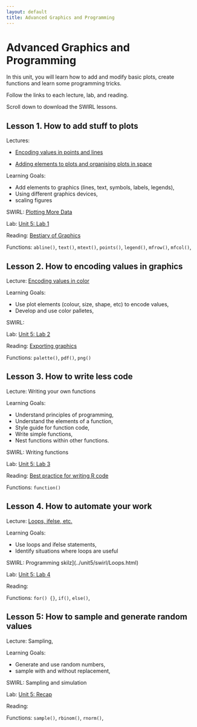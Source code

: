 ```yaml
---
layout: default
title: Advanced Graphics and Programming
---
```


# Advanced Graphics and Programming

In this unit, you will learn how to add and modify basic plots, create functions and learn some programming tricks.

Follow the links to each lecture, lab, and reading.

Scroll down to download the SWIRL lessons.


## Lesson 1. How to add stuff to plots

Lectures: 

 - [Encoding values in points and lines](../unit5/encoding-values.html)

 - [Adding elements to plots and organising plots in space](../unit5/adding-to-plots.html)

Learning Goals:
 - Add elements to graphics (lines, text, symbols, labels, legends),
 - Using different graphics devices,
 - scaling figures

SWIRL: [Plotting More Data](../unit5/swirl/Plotting_More_Data.html)

Lab: [Unit 5: Lab 1](../unit5/labs.html)

Reading: [Bestiary of Graphics](../unit5/bestiary-graphics.html)

Functions: `abline()`, `text()`, `mtext()`, `points()`, `legend()`, `mfrow()`, `mfcol()`,


## Lesson 2. How to encoding values in graphics

Lecture: [Encoding values in color]()

Learning Goals:
 - Use plot elements (colour, size, shape, etc) to encode values,
 - Develop and use color palletes,


SWIRL:

Lab: [Unit 5: Lab 2](../unit5/labs.html)

Reading: [Exporting graphics](../unit5/exporting-graphics.md)

Functions: `palette()`, `pdf()`, `png()`


## Lesson 3. How to write less code

Lecture: Writing your own functions

Learning Goals:
 - Understand principles of programming,
 - Understand the elements of a function,
 - Style guide for function code,
 - Write simple functions,
 - Nest functions within other functions.

SWIRL: Writing functions

Lab: [Unit 5: Lab 3](URL)

Reading: [Best practice for writing R code](https://swcarpentry.github.io/r-novice-inflammation/06-best-practices-R/index.html)

Functions: `function()`



## Lesson 4. How to automate your work

Lecture: [Loops, ifelse, etc.](../unit5/loops.html)

Learning Goals:
 - Use loops and ifelse statements,
 - Identify situations where loops are useful


SWIRL: Programming skilz](../unit5/swirl/Loops.html)

Lab: [Unit 5: Lab 4](../unit5/labs.html)

Reading:

Functions: `for() {}`, `if()`, `else()`,


## Lesson 5: How to sample and generate random values

Lecture: Sampling,

Learning Goals:
 - Generate and use random numbers,
 - sample with and without replacement,


SWIRL: Sampling and simulation

Lab: [Unit 5: Recap](../unit5/labs.html)

Reading:

Functions: `sample()`, `rbinom()`, `rnorm()`,

